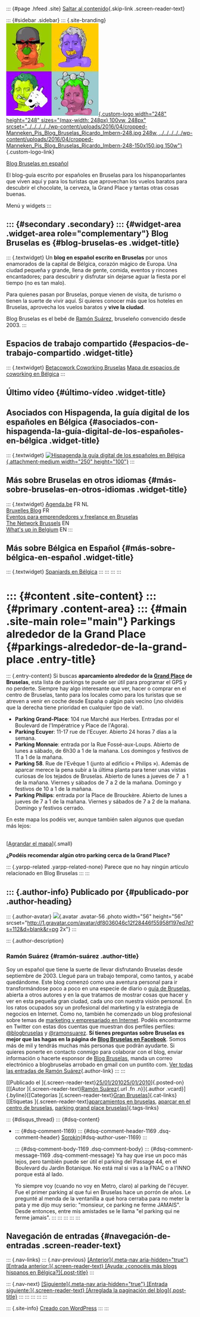 ::: {#page .hfeed .site}
[Saltar al
contenido](../../../../../index.html?p=1310#content){.skip-link
.screen-reader-text}

::: {#sidebar .sidebar}
::: {.site-branding}
[![](../../../../../wp-content/uploads/2016/04/cropped-Manneken_Pis_Blog_Bruselas_Ricardo_Imbern-248.jpg){.custom-logo
width="248" height="248" sizes="(max-width: 248px) 100vw, 248px"
srcset="../../../../../wp-content/uploads/2016/04/cropped-Manneken_Pis_Blog_Bruselas_Ricardo_Imbern-248.jpg 248w, ../../../../../wp-content/uploads/2016/04/cropped-Manneken_Pis_Blog_Bruselas_Ricardo_Imbern-248-150x150.jpg 150w"}](../../../../../index.html){.custom-logo-link}

[Blog Bruselas en español](../../../../../index.html)

El blog-guía escrito por españoles en Bruselas para los hispanoparlantes
que viven aquí y para los turistas que aprovechan los vuelos baratos
para descubrir el chocolate, la cerveza, la Grand Place y tantas otras
cosas buenas.

Menú y widgets
:::

::: {#secondary .secondary}
::: {#widget-area .widget-area role="complementary"}
Blog Bruselas es {#blog-bruselas-es .widget-title}
----------------

::: {.textwidget}
Un **blog en español escrito en Bruselas** por unos enamorados de la
capital de Bélgica, corazón mágico de Europa. Una ciudad pequeña y
grande, llena de gente, comida, eventos y rincones encantadores; para
descubrir y disfrutar sin dejarse aguar la fiesta por el tiempo (no es
tan malo).

Para quienes pasan por Bruselas, porque vienen de visita, de turismo o
tienen la suerte de vivir aquí. Sí quieres conocer más que los hoteles
en Bruselas, aprovecha los vuelos baratos y **vive la ciudad**.

Blog Bruselas es el bebé de [Ramón Suárez](http://www.ramonsuarez.com),
bruseleño convencido desde 2003.
:::

Espacios de trabajo compartido {#espacios-de-trabajo-compartido .widget-title}
------------------------------

::: {.textwidget}
[Betacowork Coworking Bruselas](http://www.betacowork.com) [Mapa de
espacios de coworking en Bélgica](http://coworkingbelgium.com)
:::

Último vídeo {#último-vídeo .widget-title}
------------

Asociados con Hispagenda, la guía digital de los españoles en Bélgica {#asociados-con-hispagenda-la-guía-digital-de-los-españoles-en-bélgica .widget-title}
---------------------------------------------------------------------

::: {.textwidget}
[![Hispagenda,la guía digital de los españoles en
Bélgica](../../../../../wp-content/uploads/2010/04/Hispagenda-250px.gif "Hispagenda, la guía digital de los españoles en Bélgica"){.attachment-medium
width="250" height="100"}](http://www.hispagenda.com)
:::

Más sobre Bruselas en otros idiomas {#más-sobre-bruselas-en-otros-idiomas .widget-title}
-----------------------------------

::: {.textwidget}
[Agenda.be](http://www.agenda.be) FR NL\
[Bruxelles Blog](http://www.bxlblog.be/) FR\
[Eventos para emprendedores y freelance en
Bruselas](http://www.betacowork.com/events/)\
[The Network
Brussels](http://groups.yahoo.com/group/TheNetworkBrussels/) EN\
[What\'s up in Belgium](http://www.whatsupin.be/) EN
:::

Más sobre Bélgica en Español {#más-sobre-bélgica-en-español .widget-title}
----------------------------

::: {.textwidget}
[Spaniards en Bélgica](http://www.spaniards.es/paises/belgica)
:::
:::
:::
:::

::: {#content .site-content}
::: {#primary .content-area}
::: {#main .site-main role="main"}
Parkings alrededor de la Grand Place {#parkings-alrededor-de-la-grand-place .entry-title}
====================================

::: {.entry-content}
Si buscas **aparcamiento alrededor de la [Grand
Place](../../../../../index.html?s=Grand+Place "Grand Place en Blog Bruselas")
de Bruselas**, esta lista de parkings te puede ser útil para programar
el GPS y no perderte. Siempre hay algo interesante que ver, hacer o
comprar en el centro de Bruselas, tanto para los locales como para los
turistas que se atreven a venir en coche desde España o algún país
vecino (¡no olvidéis que la derecha tiene prioridad en cualquier tipo de
vía!).

-   **Parking Grand-Place**: 104 rue Marché aux Herbes. Entradas por el
    Boulevard de l'Impératrice y Place de l'Agora).
-   **Parking Ecuyer**: 11-17 rue de l'Ecuyer. Abierto 24 horas 7 días a
    la semana.
-   **Parking Monnaie**: entrada por la Rue Fossé-aux-Loups. Abierto de
    lunes a sábado, de 6h30 a 1 de la mañana. Los domingos y festivos de
    11 a 1 de la mañana.
-   **Parking 58**. Rue de l'Evêque 1 (junto al edificio « Philips »).
    Además de aparcar merece la pena subir a la última planta para tener
    unas vistas curiosas de los tejados de Bruselas. Abierto de lunes a
    jueves de 7  a 1 de la mañana. Viernes y sábados de 7 a 2 de la
    mañana. Domingo y festivos de 10 a 1 de la mañana.
-   **Parking Philips**: entrada por la Place de Brouckère. Abierto de
    lunes a jueves de 7 a 1 de la mañana. Viernes y sábados de 7 a 2 de
    la mañana. Domingo y festivos cerrado.

En este mapa los podéis ver, aunque también salen algunos que quedan más
lejos:

\
[[Agrandar el
mapa](http://maps.google.com/maps?f=q&source=embed&hl=fr&geocode=&view=map&q=parking&sll=50.849104,4.357109&sspn=0.009253,0.027874&ie=UTF8&radius=0.61&rq=1&ev=zi&hq=parking&hnear=&ll=50.849104,4.357109&spn=0.009253,0.027874)]{.small}

**¿Podéis recomendar algún otro parking cerca de la Grand Place?**

::: {.yarpp-related .yarpp-related-none}
Parece que no hay ningún artículo relacionado en Blog Bruselas
:::
:::

::: {.author-info}
Publicado por {#publicado-por .author-heading}
-------------

::: {.author-avatar}
![](http://1.gravatar.com/avatar/df8036046c12f28446f55958f197ed7d?s=56&d=blank&r=pg){.avatar
.avatar-56 .photo width="56" height="56"
srcset="http://1.gravatar.com/avatar/df8036046c12f28446f55958f197ed7d?s=112&d=blank&r=pg 2x"}
:::

::: {.author-description}
### Ramón Suárez {#ramón-suárez .author-title}

Soy un español que tiene la suerte de llevar disfrutando Bruselas desde
septiembre de 2003. Llegué para un trabajo temporal, como tantos, y
acabé quedándome. Este blog comenzó como una aventura personal para ir
transformándose poco a poco en una especie de diario o [guía de
Bruselas](../../../../../index.html), abierta a otros autores y en la
que tratamos de mostrar cosas que hacer y ver en esta pequeña gran
ciudad, cada uno con nuestra visión personal. En los ratos ocupados soy
un profesional del marketing y la estrategia de negocios en Internet.
Como no, también he comenzado un blog profesional sobre temas de
[marketing y empresariado en Internet](http://ramonsuarez.com). Podéis
encontrarme en Twitter con estas dos cuentas que muestran dos perfiles
perfiles: [\@blogbruselas](http://twitter.com/blogbruselas) y
[\@ramonsuarez](http://twitter.com/ramonsuarez). **Sí tienes preguntas
sobre Bruselas es mejor que las hagas en la página de [Blog Bruselas en
Facebook](http://www.facebook.com/blogbruselas)**. Somos más de mil y
tendrás muchas más personas que podrán ayudarte. Si quieres ponerte en
contacto conmigo para colaborar con el blog, enviar información o
hacerte esponsor de [Blog Bruselas](../../../../../index.html), manda un
correo electrónico a blogbruselas arrobado en gmail con un puntito com.
[Ver todas las entradas de Ramón
Suárez](../../../04/30/index.html?author=2){.author-link}
:::
:::

[[Publicado el
]{.screen-reader-text}[25/01/201025/01/2010](../../../../../index.html?p=1310)]{.posted-on}[[[Autor
]{.screen-reader-text}[Ramón
Suárez](../../../04/30/index.html?author=2){.url .fn .n}]{.author
.vcard}]{.byline}[[Categorías ]{.screen-reader-text}[Gran
Bruselas](../../../../category/gran-bruselas/index.html)]{.cat-links}[[Etiquetas
]{.screen-reader-text}[aparcamientos en
bruselas](../../../../tag/aparcamientos-en-bruselas/index.html),
[aparcar en el centro de
bruselas](../../../../tag/aparcar-en-el-centro-de-bruselas/index.html),
[parking grand place
bruselas](../../../../tag/parking-grand-place-bruselas/index.html)]{.tags-links}

::: {#disqus_thread}
::: {#dsq-content}
-   ::: {#dsq-comment-1169}
    ::: {#dsq-comment-header-1169 .dsq-comment-header}
    [Sorokin](http://diriodeunaburrido.blogspot.com/){#dsq-author-user-1169}
    :::

    ::: {#dsq-comment-body-1169 .dsq-comment-body}
    ::: {#dsq-comment-message-1169 .dsq-comment-message}
    Ya hay que irse un poco más lejos, pero también puede ser útil el
    parking del Passage 44, en el Boulevard du Jardin Botanique. No está
    mal si vas a la FNAC o a l'INNO porque está al lado.

    Yo siempre voy (cuando no voy en Metro, claro) al parking de
    l'écuyer. Fue el primer parking al que fui en Bruselas hace un
    porrón de años. Le pregunté al menda de la ventanilla a qué hora
    cerraba para no meter la pata y me dijo muy serio: "monsieur, ce
    parking ne ferme JAMAIS". Desde entonces, entre mis amistades se le
    llama "el parking qui ne ferme jamais".
    :::
    :::
    :::
:::
:::

Navegación de entradas {#navegación-de-entradas .screen-reader-text}
----------------------

::: {.nav-links}
::: {.nav-previous}
[[Anterior]{.meta-nav aria-hidden="true"} [Entrada
anterior:]{.screen-reader-text} [Ayuda: ¿conocéis más blogs hispanos en
Bélgica?]{.post-title}](../../../../../index.html?p=1303)
:::

::: {.nav-next}
[[Siguiente]{.meta-nav aria-hidden="true"} [Entrada
siguiente:]{.screen-reader-text} [Arreglada la paginación del
blog]{.post-title}](../../../../../index.html?p=1316)
:::
:::
:::
:::
:::

::: {.site-info}
[Creado con WordPress](https://es.wordpress.org/)
:::
:::
